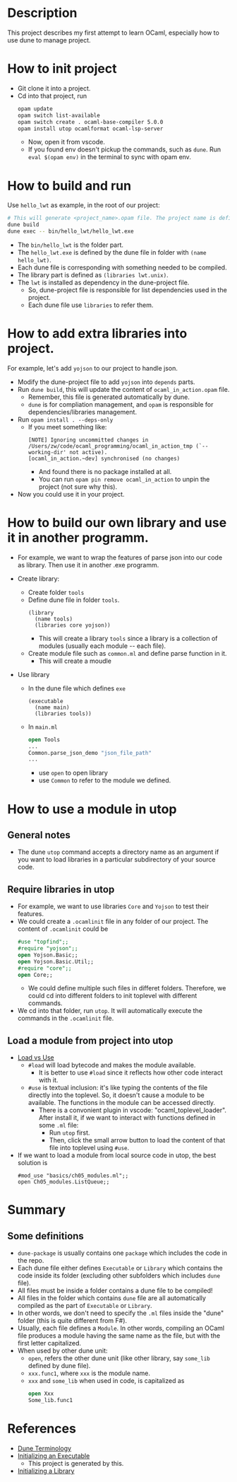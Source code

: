 # Description

This project describes my first attempt to learn OCaml, especially how to use dune to manage project.

# How to init project

- Git clone it into a project.
- Cd into that project, run
  ```sh
  opam update
  opam switch list-available
  opam switch create . ocaml-base-compiler 5.0.0
  opam install utop ocamlformat ocaml-lsp-server
  ```
  - Now, open it from vscode.
  - If you found env doesn't pickup the commands, such as `dune`. Run `eval $(opam env)` in the terminal to sync with opam env.

# How to build and run

Use `hello_lwt` as example, in the root of our project:

```sh
# This will generate <project_name>.opam file. The project name is defined in the dune-project file.
dune build
dune exec -- bin/hello_lwt/hello_lwt.exe
```

- The `bin/hello_lwt` is the folder part.
- The `hello_lwt.exe` is defined by the dune file in folder with `(name hello_lwt)`.
- Each dune file is corresponding with something needed to be compiled.
- The library part is defined as `(libraries lwt.unix)`.
- The `lwt` is installed as dependency in the dune-project file.
  - So, dune-project file is responsible for list dependencies used in the project.
  - Each dune file use `libraries` to refer them.

# How to add extra libraries into project.

For example, let's add `yojson` to our project to handle json.

- Modify the dune-project file to add `yojson` into `depends` parts.
- Run `dune build`, this will update the content of `ocaml_in_action.opam` file.
  - Remember, this file is generated automatically by dune.
  - `dune` is for compliation management, and `opam` is responsible for dependencies/libraries management.
- Run `opam install . --deps-only`
  - If you meet something like:
    ```text
    [NOTE] Ignoring uncommitted changes in /Users/zw/code/ocaml_programming/ocaml_in_action_tmp (`--working-dir' not active).
    [ocaml_in_action.~dev] synchronised (no changes)
    ```
    - And found there is no package installed at all.
    - You can run `opam pin remove ocaml_in_action` to unpin the project (not sure why this).
- Now you could use it in your project.

# How to build our own library and use it in another programm.

- For example, we want to wrap the features of parse json into our code as library. Then use it in another .exe programm.
- Create library:

  - Create folder `tools`
  - Define dune file in folder `tools`.
    ```utop
    (library
      (name tools)
      (libraries core yojson))
    ```
    - This will create a library `tools` since a library is a collection of modules (usually each module -- each file).
  - Create module file such as `common.ml` and define parse function in it.
    - This will create a moudle

- Use library
  - In the dune file which defines `exe`
    ```utop
    (executable
      (name main)
      (libraries tools))
    ```
  - In `main.ml`
    ```ocaml
    open Tools
    ...
    Common.parse_json_demo "json_file_path"
    ...
    ```
    - use `open` to open library
    - use `Common` to refer to the module we defined.

# How to use a module in utop

## General notes

- The dune `utop` command accepts a directory name as an argument if you want to load libraries in a particular subdirectory of your source code.

## Require libraries in utop

- For example, we want to use libraries `Core` and `Yojson` to test their features.
- We could create a `.ocamlinit` file in any folder of our project.
  The content of `.ocamlinit` could be
  ```ocaml
  #use "topfind";;
  #require "yojson";;
  open Yojson.Basic;;
  open Yojson.Basic.Util;;
  #require "core";;
  open Core;;
  ```
  - We could define multiple such files in differet folders. Therefore, we could cd into different folders to init toplevel with different commands.
- We cd into that folder, run `utop`. It will automatically execute the commands in the `.ocamlinit` file.

## Load a module from project into utop

- [Load vs Use](https://courses.cs.cornell.edu/cs3110/2021sp/textbook/modules/toplevel.html)
  - `#load` will load bytecode and makes the module available.
    - It is better to use `#load` since it reflects how other code interact with it.
  - `#use` is textual inclusion: it's like typing the contents of the file directly into the toplevel. So, it doesn't cause a module to be available. The functions in the module can be accessed directly.
    - There is a convonient plugin in vscode: "ocaml_toplevel_loader". After install it, if we want to interact with functions defined in some `.ml` file:
      - Run `utop` first.
      - Then, click the small arrow button to load the content of that file into toplevel using `#use`.
- If we want to load a module from local source code in utop, the best solution is
  ```utop
  #mod_use "basics/ch05_modules.ml";;
  open Ch05_modules.ListQueue;;
  ```

# Summary

## Some definitions

- `dune-package` is usually contains one `package` which includes the code in the repo.
- Each dune file either defines `Executable` or `Library` which contains the code inside its folder (excluding other subfolders which includes `dune` file).
- All files must be inside a folder contains a dune file to be compiled!
- All files in the folder which contains `dune` file are all automatically compiled as the part of `Executable` or `Library`.
- In other words, we don't need to specify the `.ml` files inside the "dune" folder (this is quite different from F#).
- Usually, each file defines a `Module`. In other words, compiling an OCaml file produces a module having the same name as the file, but with the first letter capitalized.
- When used by other dune unit:
  - `open`, refers the other dune unit (like other library, say `some_lib` defined by dune file).
  - `xxx.func1`, where `xxx` is the module name.
  - `xxx` and `some_lib` when used in code, is capitalized as
    ```ocaml
    open Xxx
    Some_lib.func1
    ```

# References

- [Dune Terminology](https://dune.readthedocs.io/en/stable/overview.html#terminology)
- [Initializing an Executable](https://dune.readthedocs.io/en/stable/quick-start.html#initializing-an-executable)
  - This project is generated by this.
- [Initializing a Library](https://dune.readthedocs.io/en/stable/quick-start.html#initializing-a-library)
